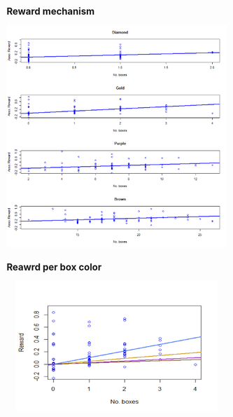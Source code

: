 ## Reward mechanism

![](./assets/images/reward_mechanism.png)

## Reawrd per box color
<p align="center">
  <img width="460" height="300" src="https://github.com/AbderrahimZil/BombCrypto-Netlogo/blob/ff1c77478b81e4aed3e9dc517e93f6d3b42cb520/Input%20Modeling%202/assets/images/reward~bxtype.png">
</p>